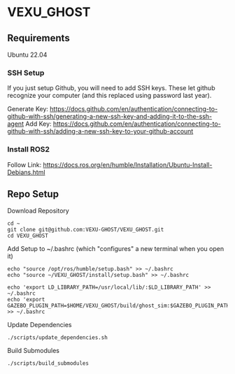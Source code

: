 # VEXU_GHOST

## Requirements
Ubuntu 22.04

### SSH Setup 
If you just setup Github, you will need to add SSH keys. These let github recognize your computer (and this replaced using password last year).

Generate Key: https://docs.github.com/en/authentication/connecting-to-github-with-ssh/generating-a-new-ssh-key-and-adding-it-to-the-ssh-agent
Add Key: https://docs.github.com/en/authentication/connecting-to-github-with-ssh/adding-a-new-ssh-key-to-your-github-account

### Install ROS2

Follow Link: https://docs.ros.org/en/humble/Installation/Ubuntu-Install-Debians.html

## Repo Setup
Download Repository
```
cd ~
git clone git@github.com:VEXU-GHOST/VEXU_GHOST.git
cd VEXU_GHOST
```

Add Setup to ~/.bashrc (which "configures" a new terminal when you open it)
```
echo "source /opt/ros/humble/setup.bash" >> ~/.bashrc
echo "source ~/VEXU_GHOST/install/setup.bash" >> ~/.bashrc

echo 'export LD_LIBRARY_PATH=/usr/local/lib/:$LD_LIBRARY_PATH' >> ~/.bashrc
echo 'export GAZEBO_PLUGIN_PATH=$HOME/VEXU_GHOST/build/ghost_sim:$GAZEBO_PLUGIN_PATH' >> ~/.bashrc
```

Update Dependencies
```
./scripts/update_dependencies.sh
```

Build Submodules
```
./scripts/build_submodules
```

